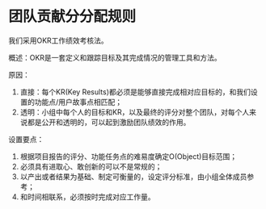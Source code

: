 # 团队贡献分分配规则

我们采用OKR工作绩效考核法。

概述：OKR是一套定义和跟踪目标及其完成情况的管理工具和方法。  

原因：  
1. 直接：每个KR(Key Results)都必须是能够直接完成相对应目标的，和我们设置的功能点/用户故事点相匹配；  
2. 透明：小组中每个人的目标和KR，以及最终的评分对整个团队，对每个人来说都是公开和透明的，可以起到激励团队绩效的作用。  

设置要点：  
1. 根据项目报告的评分、功能任务点的难易度确定O(Object)目标范围；  
2. 必须具有进取心、敢创新的可以不是常规的；  
3. 以产出或者结果为基础、制定可衡量的，设定评分标准，由小组全体成员参考；  
4. 和时间相联系，必须按时完成对应工作量。  